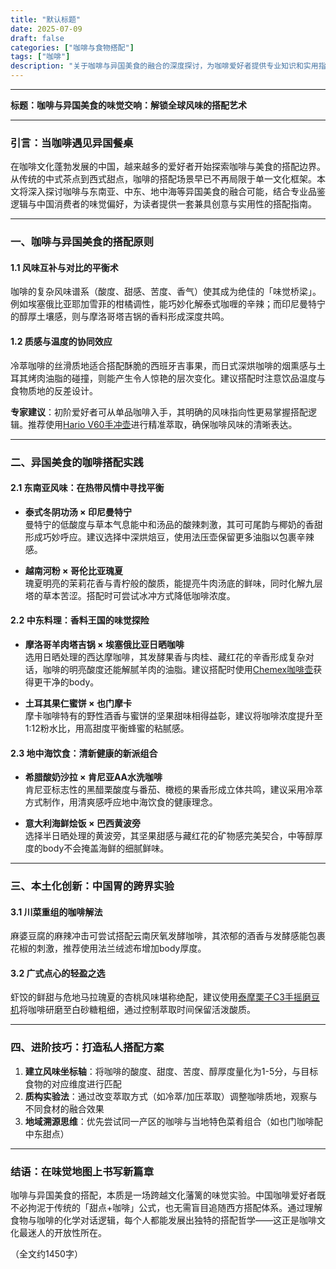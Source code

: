 ```yaml
---
title: "默认标题"
date: 2025-07-09
draft: false
categories: ["咖啡与食物搭配"]
tags: ["咖啡"]
description: "关于咖啡与异国美食的融合的深度探讨，为咖啡爱好者提供专业知识和实用指南。"
---
```


---
**标题：咖啡与异国美食的味觉交响：解锁全球风味的搭配艺术**

---

### 引言：当咖啡遇见异国餐桌
在咖啡文化蓬勃发展的中国，越来越多的爱好者开始探索咖啡与美食的搭配边界。从传统的中式茶点到西式甜点，咖啡的搭配场景早已不再局限于单一文化框架。本文将深入探讨咖啡与东南亚、中东、地中海等异国美食的融合可能，结合专业品鉴逻辑与中国消费者的味觉偏好，为读者提供一套兼具创意与实用性的搭配指南。

---

### 一、咖啡与异国美食的搭配原则
#### 1.1 风味互补与对比的平衡术
咖啡的复杂风味谱系（酸度、甜感、苦度、香气）使其成为绝佳的「味觉桥梁」。例如埃塞俄比亚耶加雪菲的柑橘调性，能巧妙化解泰式咖喱的辛辣；而印尼曼特宁的醇厚土壤感，则与摩洛哥塔吉锅的香料形成深度共鸣。

#### 1.2 质感与温度的协同效应
冷萃咖啡的丝滑质地适合搭配酥脆的西班牙吉事果，而日式深烘咖啡的烟熏感与土耳其烤肉油脂的碰撞，则能产生令人惊艳的层次变化。建议搭配时注意饮品温度与食物质地的反差设计。

**专家建议**：初阶爱好者可从单品咖啡入手，其明确的风味指向性更易掌握搭配逻辑。推荐使用[Hario V60手冲壶](https://www.amazon.com/s?k=Hario%20V60%E6%89%8B%E5%86%B2%E5%A3%B6&tag=coffeeprism-20)进行精准萃取，确保咖啡风味的清晰表达。

---

### 二、异国美食的咖啡搭配实践
#### 2.1 东南亚风味：在热带风情中寻找平衡
- **泰式冬阴功汤 × 印尼曼特宁**  
曼特宁的低酸度与草本气息能中和汤品的酸辣刺激，其可可尾韵与椰奶的香甜形成巧妙呼应。建议选择中深烘焙豆，使用法压壶保留更多油脂以包裹辛辣感。

- **越南河粉 × 哥伦比亚瑰夏**  
瑰夏明亮的茉莉花香与青柠般的酸质，能提亮牛肉汤底的鲜味，同时化解九层塔的草本苦涩。搭配时可尝试冰冲方式降低咖啡浓度。

#### 2.2 中东料理：香料王国的味觉探险
- **摩洛哥羊肉塔吉锅 × 埃塞俄比亚日晒咖啡**  
选用日晒处理的西达摩咖啡，其发酵果香与肉桂、藏红花的辛香形成复杂对话，咖啡的明亮酸度还能解腻羊肉的油脂。建议搭配时使用[Chemex咖啡壶](https://www.amazon.com/s?k=Chemex%E5%92%96%E5%95%A1%E5%A3%B6&tag=coffeeprism-20)获得更干净的body。

- **土耳其果仁蜜饼 × 也门摩卡**  
摩卡咖啡特有的野性酒香与蜜饼的坚果甜味相得益彰，建议将咖啡浓度提升至1:12粉水比，用高甜度平衡蜂蜜的粘腻感。

#### 2.3 地中海饮食：清新健康的新派组合
- **希腊酸奶沙拉 × 肯尼亚AA水洗咖啡**  
肯尼亚标志性的黑醋栗酸度与番茄、橄榄的果香形成立体共鸣，建议采用冷萃方式制作，用清爽感呼应地中海饮食的健康理念。

- **意大利海鲜烩饭 × 巴西黄波旁**  
选择半日晒处理的黄波旁，其坚果甜感与藏红花的矿物感完美契合，中等醇厚度的body不会掩盖海鲜的细腻鲜味。

---

### 三、本土化创新：中国胃的跨界实验
#### 3.1 川菜重组的咖啡解法
麻婆豆腐的麻辣冲击可尝试搭配云南厌氧发酵咖啡，其浓郁的酒香与发酵感能包裹花椒的刺激，推荐使用法兰绒滤布增加body厚度。

#### 3.2 广式点心的轻盈之选
虾饺的鲜甜与危地马拉瑰夏的杏桃风味堪称绝配，建议使用[泰摩栗子C3手摇磨豆机](https://www.amazon.com/s?k=%E6%B3%B0%E6%91%A9%E6%A0%97%E5%AD%90C3%E6%89%8B%E6%91%87%E7%A3%A8%E8%B1%86%E6%9C%BA&tag=coffeeprism-20)将咖啡研磨至白砂糖粗细，通过控制萃取时间保留活泼酸质。

---

### 四、进阶技巧：打造私人搭配方案
1. **建立风味坐标轴**：将咖啡的酸度、甜度、苦度、醇厚度量化为1-5分，与目标食物的对应维度进行匹配  
2. **质构实验法**：通过改变萃取方式（如冷萃/加压萃取）调整咖啡质地，观察与不同食材的融合效果  
3. **地域溯源思维**：优先尝试同一产区的咖啡与当地特色菜肴组合（如也门咖啡配中东甜点）

---

### 结语：在味觉地图上书写新篇章
咖啡与异国美食的搭配，本质是一场跨越文化藩篱的味觉实验。中国咖啡爱好者既不必拘泥于传统的「甜点+咖啡」公式，也无需盲目追随西方搭配体系。通过理解食物与咖啡的化学对话逻辑，每个人都能发展出独特的搭配哲学——这正是咖啡文化最迷人的开放性所在。

（全文约1450字）